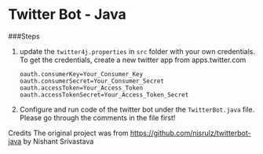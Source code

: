 # Twitter Bot - Java

###Steps
1. update the `twitter4j.properties` in `src` folder with your own credentials. To get the credentials,
create a new twitter app from apps.twitter.com

    ```
    oauth.consumerKey=Your_Consumer_Key
    oauth.consumerSecret=Your_Consumer_Secret
    oauth.accessToken=Your_Access_Token
    oauth.accessTokenSecret=Your_Access_Token_Secret
    ``` 
2. Configure and run code of the twitter bot under the `TwitterBot.java` file. Please go through the comments in
the file first!


Credits
The original project was from https://github.com/nisrulz/twitterbot-java by Nishant Srivastava
